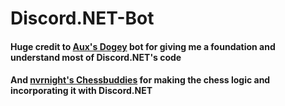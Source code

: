 # Discord.NET-Bot

#### Huge credit to [Aux's Dogey](https://github.com/Aux/Dogey) bot for giving me a foundation and understand most of Discord.NET's code
#### And [nvrnight's Chessbuddies](https://github.com/nvrnight/chessbuddies/) for making the chess logic and incorporating it with Discord.NET

